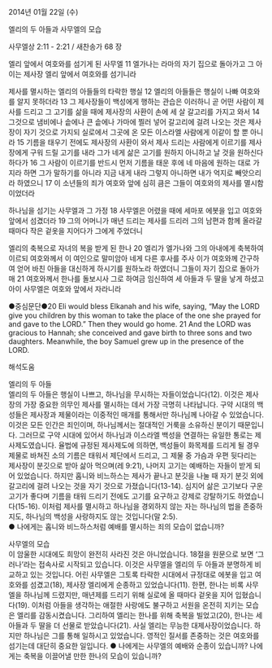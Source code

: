 2014년 01월 22일 (수)

엘리의 두 아들과 사무엘의 모습



사무엘상 2:11 - 2:21 / 새찬송가 68 장


엘리 앞에서 여호와를 섬기게 된 사무엘 
11 엘가나는 라마의 자기 집으로 돌아가고 그 아이는 제사장 엘리 앞에서 여호와를 섬기니라

제사를 멸시하는 엘리의 아들들의 타락한 행실
12 엘리의 아들들은 행실이 나빠 여호와를 알지 못하더라 13 그 제사장들이 백성에게 행하는 관습은 이러하니 곧 어떤 사람이 제사를 드리고 그 고기를 삶을 때에 제사장의 사환이 손에 세 살 갈고리를 가지고 와서 14 그것으로 냄비에나 솥에나 큰 솥에나 가마에 찔러 넣어 갈고리에 걸려 나오는 것은 제사장이 자기 것으로 가지되 실로에서 그곳에 온 모든 이스라엘 사람에게 이같이 할 뿐 아니라 15 기름을 태우기 전에도 제사장의 사환이 와서 제사 드리는 사람에게 이르기를 제사장에게 구워 드릴 고기를 내라 그가 네게 삶은 고기를 원하지 아니하고 날 것을 원하신다 하다가 16 그 사람이 이르기를 반드시 먼저 기름을 태운 후에 네 마음에 원하는 대로 가지라 하면 그가 말하기를 아니라 지금 내게 내라 그렇지 아니하면 내가 억지로 빼앗으리라 하였으니 17 이 소년들의 죄가 여호와 앞에 심히 큼은 그들이 여호와의 제사를 멸시함이었더라

하나님을 섬기는 사무엘과 그 가정
18 사무엘은 어렸을 때에 세마포 에봇을 입고 여호와 앞에서 섬겼더라 19 그의 어머니가 매년 드리는 제사를 드리러 그의 남편과 함께 올라갈 때마다 작은 겉옷을 지어다가 그에게 주었더니

엘리의 축복으로 자녀의 복을 받게 된 한나
20 엘리가 엘가나와 그의 아내에게 축복하여 이르되 여호와께서 이 여인으로 말미암아 네게 다른 후사를 주사 이가 여호와께 간구하여 얻어 바친 아들을 대신하게 하시기를 원하노라 하였더니 그들이 자기 집으로 돌아가매 21 여호와께서 한나를 돌보시사 그로 하여금 임신하여 세 아들과 두 딸을 낳게 하셨고 아이 사무엘은 여호와 앞에서 자라니라

●중심문단●20 Eli would bless Elkanah and his wife, saying, “May the LORD give you children by this woman to take the place of the one she prayed for and gave to the LORD.” Then they would go home. 21 And the LORD was gracious to Hannah; she conceived and gave birth to three sons and two daughters. Meanwhile, the boy Samuel grew up in the presence of the LORD.

해석도움





엘리의 두 아들  
엘리의 두 아들은 행실이 나쁘고, 하나님을 무시하는 자들이었습니다(12). 이것은 제사장의 가장 중요한 의무인 제사를 멸시하는 데서 가장 극명히 나타납니다. 구약 시대의 백성들은 제사장과 제물이라는 이중적인 매개를 통해서만 하나님께 나아갈 수 있었습니다. 이것은 모든 인간은 죄인이며, 하나님께서는 절대적인 거룩을 소유하신 분이기 때문입니다. 그러므로 구약 시대에 있어서 하나님과 이스라엘 백성을 연결하는 유일한 통로는 제사제도였습니다. 율법에 규정된 제사제도에 의하면, 백성들이 화목제를 드리게 될 경우 제물로 바쳐진 소의 기름은 태워서 제단에서 드리고, 그 제물 중 가슴과 우편 뒷다리는 제사장이 분깃으로 받아 삶아 먹으며(레 9:21), 나머지 고기는 예배하는 자들이 받게 되어 있었습니다. 하지만 홉니와 비느하스는 제사가 끝나고 분깃을 나눌 때 자기 분깃 외에 갈고리에 걸려 나오는 것을 자기 것으로 가졌습니다(13-14). 심지어 삶은 고기보다 구운 고기가 좋다며 기름을 태워 드리기 전에도 고기를 요구하고 강제로 강탈하기도 하였습니다(15-16). 이처럼 제사를 멸시하고 하나님을 경외하지 않는 자는 하나님의 법을 존중하지도, 하나님의 백성을 사랑하지도 않는 것입니다(말 2:5).    
● 나에게는 홉니와 비느하스처럼 예배를 멸시하는 죄의 모습이 없습니까?  

사무엘의 모습  
이 암울한 시대에도 희망이 완전히 사라진 것은 아니었습니다. 18절을 원문으로 보면 ‘그러나’라는 접속사로 시작되고 있습니다. 이것은 사무엘을 엘리의 두 아들과 분명하게 비교하고 있는 것입니다. 어린 사무엘은 그토록 타락한 시대에서 규정대로 에봇을 입고 여호와를 섬겼고(18), 제사장 엘리에게 순종하고 있었습니다(11). 한편, 한나는 비록 사무엘을 하나님께 드렸지만, 매년제를 드리기 위해 실로에 올 때마다 겉옷을 지어 입혔습니다(19). 이처럼 아들을 생각하는 애절한 사랑에도 불구하고 서원을 온전히 지키는 모습은 엘리를 감동시켰습니다. 그리하여 엘리는 한나를 위해 축복을 빌었고(20), 한나는 세 아들과 두 딸을 더 선물로 받았습니다(21). 사실 엘리는 무능한 대제사장이었습니다. 하지만 하나님은 그를 통해 일하시고 있었습니다. 영적인 질서를 존중하는 것은 여호와를 섬기는데 대단히 중요한 일입니다. 
● 나에게는 사무엘의 예배와 순종이 있습니까? 나에게는 축복을 이끌어낼 만한 한나의 모습이 있습니까?